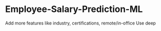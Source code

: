 # Employee-Salary-Prediction-ML
Add more features like industry, certifications, remote/in-office  Use deep
